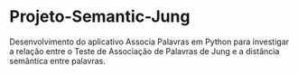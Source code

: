 # Projeto-Semantic-Jung
Desenvolvimento do aplicativo Associa Palavras em Python para investigar a relação entre o Teste de Associação de Palavras de Jung e a distância semântica entre palavras.
